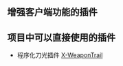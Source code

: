 ## 增强客户端功能的插件

## 项目中可以直接使用的插件

- 程序化刀光插件
[X-WeaponTrail](https://assetstore.unity.com/packages/tools/particles-effects/x-weapontrail-20972)